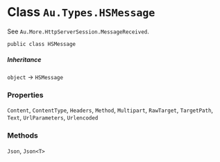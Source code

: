 # Class `Au.Types.HSMessage`

See `Au.More.HttpServerSession.MessageReceived`.

```
public class HSMessage
```

##### Inheritance

`object` → `HSMessage`

### Properties

`Content`, `ContentType`, `Headers`, `Method`, `Multipart`, `RawTarget`, `TargetPath`, `Text`, `UrlParameters`, `Urlencoded`

### Methods

`Json`, `Json<T>`